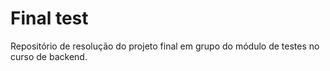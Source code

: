 # Final test
Repositório de resolução do projeto final em grupo do módulo de testes no curso de backend.

